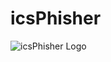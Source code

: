 # icsPhisher

![icsPhisher Logo](https://github.com/odacavo/icsPhisher/blob/main/icsphisher_logo.png?raw=true)
